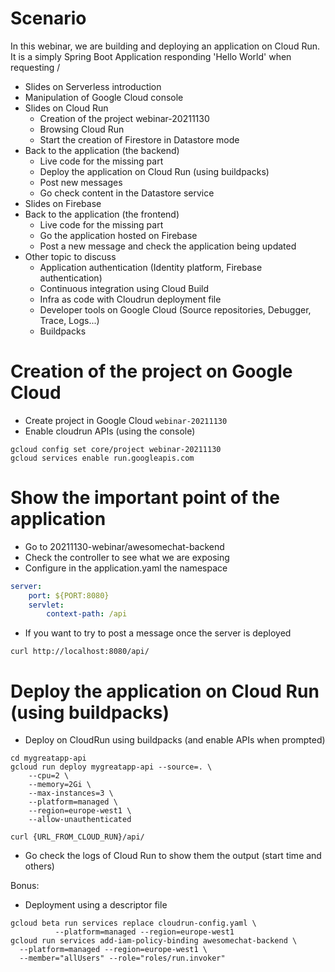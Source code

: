 # Scenario

In this webinar, we are building and deploying an application on Cloud Run. It is a simply Spring Boot Application responding 'Hello World' when requesting /


* Slides on Serverless introduction
* Manipulation of Google Cloud console
* Slides on Cloud Run
    * Creation of the project webinar-20211130
    * Browsing Cloud Run
    * Start the creation of Firestore in Datastore mode
* Back to the application (the backend)
    * Live code for the missing part
    * Deploy the application on Cloud Run (using buildpacks)
    * Post new messages
    * Go check content in the Datastore service
* Slides on Firebase
* Back to the application (the frontend)
    * Live code for the missing part
    * Go the application hosted on Firebase
    * Post a new message and check the application being updated
* Other topic to discuss
    * Application authentication (Identity platform, Firebase authentication)
    * Continuous integration using Cloud Build
    * Infra as code with Cloudrun deployment file
    * Developer tools on Google Cloud (Source repositories, Debugger, Trace, Logs...)
    * Buildpacks


# Creation of the project on Google Cloud

* Create project in Google Cloud `webinar-20211130`
* Enable cloudrun APIs (using the console)
```shell script
gcloud config set core/project webinar-20211130
gcloud services enable run.googleapis.com
```



# Show the important point of the application
* Go to 20211130-webinar/awesomechat-backend
* Check the controller to see what we are exposing
* Configure in the application.yaml the namespace
```yaml
server:
    port: ${PORT:8080}
    servlet:
        context-path: /api
```

* If you want to try to post a message once the server is deployed
```
curl http://localhost:8080/api/
```

# Deploy the application on Cloud Run (using buildpacks)

* Deploy on CloudRun using buildpacks (and enable APIs when prompted)
```
cd mygreatapp-api
gcloud run deploy mygreatapp-api --source=. \
    --cpu=2 \
    --memory=2Gi \
    --max-instances=3 \
    --platform=managed \
    --region=europe-west1 \
    --allow-unauthenticated

curl {URL_FROM_CLOUD_RUN}/api/
```
* Go check the logs of Cloud Run to show them the output (start time and others)

Bonus:
* Deployment using a descriptor file
```shell script
gcloud beta run services replace cloudrun-config.yaml \
          --platform=managed --region=europe-west1
gcloud run services add-iam-policy-binding awesomechat-backend \
  --platform=managed --region=europe-west1 \
  --member="allUsers" --role="roles/run.invoker"
``` 
